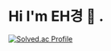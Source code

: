 # Hi I'm EH경 🙌 .
[![Solved.ac
Profile](http://mazassumnida.wtf/api/v2/generate_badge?boj=kim_tk)](https://solved.ac/kim_tk)

